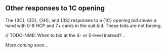 ## <a name="Other_responses_to_1C_opening"> Other responses to 1C opening

The {3C}, {3D}, {3H}, and {3S} responses to a {1C} opening bid shows a hand with 0-8 HCP and 7+ cards in the suit bid. These bids are not forcing.

// TODO-NMB: When to bid at the 4- or 5-level instead?...

_More coming soon..._
